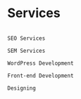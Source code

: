 # Services

```
  
SEO Services

SEM Services

WordPress Development

Front-end Development

Designing


```
